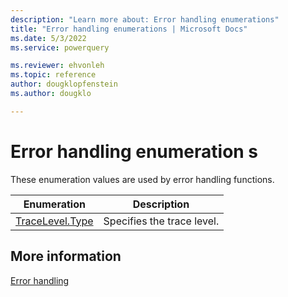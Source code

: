 ```yaml
---
description: "Learn more about: Error handling enumerations"
title: "Error handling enumerations | Microsoft Docs"
ms.date: 5/3/2022
ms.service: powerquery

ms.reviewer: ehvonleh
ms.topic: reference
author: dougklopfenstein
ms.author: dougklo

---
```

# Error handling enumeration s

These enumeration values are used by error handling functions.
  
|Enumeration|Description|  
|------------|---------------|  
|[TraceLevel.Type](tracelevel-type.md)|Specifies the trace level.|  

## More information

[Error handling](error-handling.md)
